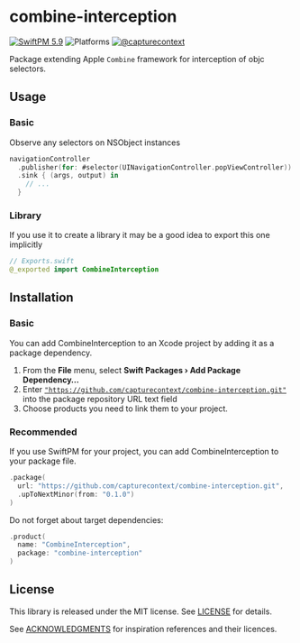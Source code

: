 # combine-interception

[![SwiftPM 5.9](https://img.shields.io/badge/swiftpm-5.9-ED523F.svg?style=flat)](https://swift.org/download/) ![Platforms](https://img.shields.io/badge/Platforms-iOS_13_|_macOS_10.15_|_Catalyst_13_|_tvOS_14_|_watchOS_7-ED523F.svg?style=flat) [![@capturecontext](https://img.shields.io/badge/contact-@capturecontext-1DA1F2.svg?style=flat&logo=twitter)](https://twitter.com/capture_context) 

Package extending Apple `Combine` framework for interception of objc selectors.

## Usage

### Basic

Observe any selectors on NSObject instances

```swift
navigationController
  .publisher(for: #selector(UINavigationController.popViewController))
  .sink { (args, output) in
    // ...
  }
```

### Library

If you use it to create a library it may be a good idea to export this one implicitly

```swift
// Exports.swift
@_exported import CombineInterception
```

## Installation

### Basic

You can add CombineInterception to an Xcode project by adding it as a package dependency.

1. From the **File** menu, select **Swift Packages › Add Package Dependency…**
2. Enter [`"https://github.com/capturecontext/combine-interception.git"`](https://github.com/capturecontext/combine-interception.git) into the package repository URL text field
3. Choose products you need to link them to your project.

### Recommended

If you use SwiftPM for your project, you can add CombineInterception to your package file.

```swift
.package(
  url: "https://github.com/capturecontext/combine-interception.git", 
  .upToNextMinor(from: "0.1.0")
)
```

Do not forget about target dependencies:

```swift
.product(
  name: "CombineInterception", 
  package: "combine-interception"
)
```

## License

This library is released under the MIT license. See [LICENSE](LICENSE) for details.

See [ACKNOWLEDGMENTS](ACKNOWLEDGMENTS) for inspiration references and their licences.

